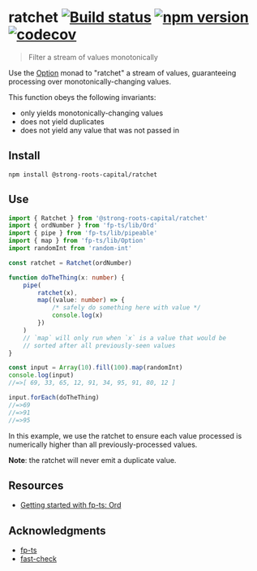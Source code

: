 # ratchet [![Build status](https://travis-ci.org/strong-roots-capital/ratchet.svg?branch=master)](https://travis-ci.org/strong-roots-capital/ratchet) [![npm version](https://img.shields.io/npm/v/@strong-roots-capital/ratchet.svg)](https://npmjs.org/package/@strong-roots-capital/ratchet) [![codecov](https://codecov.io/gh/strong-roots-capital/ratchet/branch/master/graph/badge.svg)](https://codecov.io/gh/strong-roots-capital/ratchet)

> Filter a stream of values monotonically

Use the [Option] monad to "ratchet" a stream of values, guaranteeing
processing over monotonically-changing values.

This function obeys the following invariants:

- only yields monotonically-changing values
- does not yield duplicates
- does not yield any value that was not passed in

## Install

```shell
npm install @strong-roots-capital/ratchet
```

## Use

```typescript
import { Ratchet } from '@strong-roots-capital/ratchet'
import { ordNumber } from 'fp-ts/lib/Ord'
import { pipe } from 'fp-ts/lib/pipeable'
import { map } from 'fp-ts/lib/Option'
import randomInt from 'random-int'

const ratchet = Ratchet(ordNumber)

function doTheThing(x: number) {
    pipe(
        ratchet(x),
        map((value: number) => {
            /* safely do something here with value */
            console.log(x)
        })
    )
    // `map` will only run when `x` is a value that would be
    // sorted after all previously-seen values
}

const input = Array(10).fill(100).map(randomInt)
console.log(input)
//=>[ 69, 33, 65, 12, 91, 34, 95, 91, 80, 12 ]

input.forEach(doTheThing)
//=>69
//=>91
//=>95
```

In this example, we use the ratchet to ensure each value processed is
numerically higher than all previously-processed values.

**Note**: the ratchet will never emit a duplicate value.

## Resources

- [Getting started with fp-ts: Ord](https://dev.to/gcanti/getting-started-with-fp-ts-ord-5f1e)

## Acknowledgments

- [fp-ts](https://github.com/gcanti/fp-ts)
- [fast-check](https://github.com/dubzzz/fast-check)

[Option]: https://gcanti.github.io/fp-ts/modules/Option.ts.html
